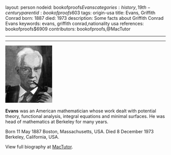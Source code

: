layout: person
nodeid: bookofproofs$Evans
categories: history,19th-century
parentid: bookofproofs$603
tags: origin-usa
title: Evans, Griffith Conrad
born: 1887
died: 1973
description: Some facts about Griffith Conrad Evans
keywords: evans, griffith conrad,nationality usa
references: bookofproofs$6909
contributors: bookofproofs,@MacTutor

---


---

![Evans.jpg](https://github.com/bookofproofs/bookofproofs.github.io/blob/main/_sources/_assets/images/portraits/Evans.jpg?raw=true)

**Evans** was an American mathematician whose work dealt with potential theory, functional analysis, integral equations and minimal surfaces. He was head of mathematics at Berkeley for many years.

Born 11 May 1887 Boston, Massachusetts, USA. Died 8 December 1973 Berkeley, California, USA.


View full biography at [MacTutor](https://mathshistory.st-andrews.ac.uk/Biographies/Evans/).